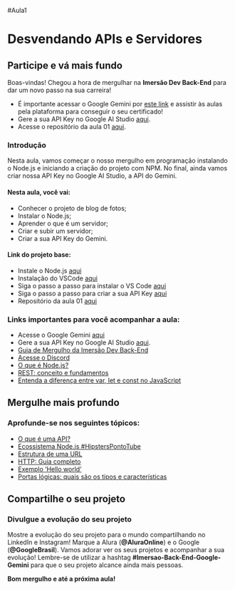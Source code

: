 #Aula1
# Desvendando APIs e Servidores

## Participe e vá mais fundo

Boas-vindas! Chegou a hora de mergulhar na **Imersão Dev Back-End** para dar um novo passo na sua carreira!

- É importante acessar o Google Gemini por [este link](https://alura.tv/google-gemini) e assistir às aulas pela plataforma para conseguir o seu certificado!
- Gere a sua API Key no Google AI Studio [aqui](https://alura.tv/google-gemini-api).
- Acesse o repositório da aula 01 [aqui](https://github.com/guilhermeonrails/backend-instabytes/tree/bebe680f2d059218f3256482d23f706df7a690fb).

### Introdução

Nesta aula, vamos começar o nosso mergulho em programação instalando o Node.js e iniciando a criação do projeto com NPM. No final, ainda vamos criar nossa API Key no Google AI Studio, a API do Gemini.

#### Nesta aula, você vai:
- Conhecer o projeto de blog de fotos;
- Instalar o Node.js;
- Aprender o que é um servidor;
- Criar e subir um servidor;
- Criar a sua API Key do Gemini.

#### Link do projeto base:
- Instale o Node.js [aqui](https://nodejs.org/en)
- Instalação do VSCode [aqui](https://www.alura.com.br/artigos/visualstudio-code-instalacao-teclas-de-atalho-plugins-e-integracoes)
- Siga o passo a passo para instalar o VS Code [aqui](https://www.notion.so/Imers-o-Dev-Back-End-Guia-de-Mergulho-31067142b5d54643a32edbb158f8e681?pvs=4#7834925f48ac4b6ca5d78d9c3faa8140)
- Siga o passo a passo para criar a sua API Key [aqui](https://www.notion.so/Imers-o-Dev-Back-End-Guia-de-Mergulho-31067142b5d54643a32edbb158f8e681?pvs=4#f43f33e067924f0a95fc86313b9d3189)
- Repositório da aula 01 [aqui](https://github.com/guilhermeonrails/backend-instabytes/tree/bebe680f2d059218f3256482d23f706df7a690fb)

### Links importantes para você acompanhar a aula:
- Acesse o Google Gemini [aqui](https://alura.tv/google-gemini)
- Gere a sua API Key no Google AI Studio [aqui](https://alura.tv/google-gemini-api).
- [Guia de Mergulho da Imersão Dev Back-End](https://grupoalura.notion.site/imersao-dev-back-end-guia-de-mergulho)
- [Acesse o Discord](https://discord.gg/86zUvgfRjN)
- [O que é Node.js?](https://www.youtube.com/watch?v=8VSTrZY8vwI&t=1276s)
- [REST: conceito e fundamentos](https://www.alura.com.br/artigos/rest-conceito-e-fundamentos)
- [Entenda a diferença entre var, let e const no JavaScript](https://www.alura.com.br/artigos/entenda-diferenca-entre-var-let-e-const-no-javascript)

## Mergulhe mais profundo

### Aprofunde-se nos seguintes tópicos:
- [O que é uma API?](https://www.alura.com.br/artigos/api)
- [Ecossistema Node.js #HipstersPontoTube](https://www.youtube.com/watch?v=2hrIwQWx9w4&t=33s)
- [Estrutura de uma URL](https://www.alura.com.br/artigos/estrutura-url)
- [HTTP: Guia completo](https://www.alura.com.br/artigos/http)
- [Exemplo ‘Hello world’](https://expressjs.com/en/starter/hello-world.html)
- [Portas lógicas: quais são os tipos e características](https://www.alura.com.br/artigos/portas-logicas-tipos-caracteristicas)

## Compartilhe o seu projeto

### Divulgue a evolução do seu projeto
Mostre a evolução do seu projeto para o mundo compartilhando no LinkedIn e Instagram! Marque a Alura (**@AluraOnline**) e o Google (**@GoogleBrasil**). Vamos adorar ver os seus projetos e acompanhar a sua evolução! Lembre-se de utilizar a hashtag **#Imersao-Back-End-Google-Gemini** para que o seu projeto alcance ainda mais pessoas.

**Bom mergulho e até a próxima aula!**
